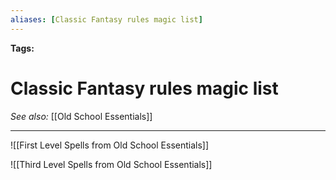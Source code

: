 ```yaml
---
aliases: [Classic Fantasy rules magic list]
---
```


**Tags:** 
# Classic Fantasy rules magic list
*See also:* [[Old School Essentials]]
___
![[First Level Spells from Old School Essentials]]

![[Third Level Spells from Old School Essentials]]